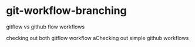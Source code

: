 # git-workflow-branching
gitflow vs github flow workflows 

checking out both gitflow workflow
aChecking out simple github workflows

